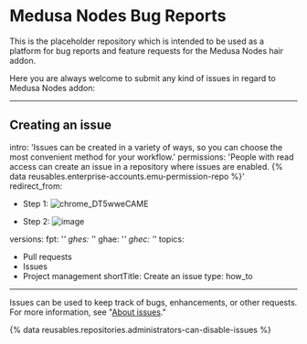 # Medusa Nodes Bug Reports
This is the placeholder repository which is intended to be used as a platform for bug reports and feature requests for the Medusa Nodes hair addon.


Here you are always welcome to submit any kind of issues in regard to Medusa Nodes addon:

---
## Creating an issue

intro: 'Issues can be created in a variety of ways, so you can choose the most convenient method for your workflow.'
permissions: 'People with read access can create an issue in a repository where issues are enabled. {% data reusables.enterprise-accounts.emu-permission-repo %}'
redirect_from:

- Step 1:
![chrome_DT5wweCAME](https://user-images.githubusercontent.com/64023824/215857122-563eb9f1-ebe8-4768-9d85-5e4fe0ff260b.png)

- Step 2:
![image](https://user-images.githubusercontent.com/64023824/215858704-93150a13-e1c0-4ef0-add8-63bd904da3e0.png)



versions:
  fpt: '*'
  ghes: '*'
  ghae: '*'
  ghec: '*'
topics:
  - Pull requests
  - Issues
  - Project management
shortTitle: Create an issue
type: how_to
---

Issues can be used to keep track of bugs, enhancements, or other requests. For more information, see "[About issues](/issues/tracking-your-work-with-issues/about-issues)."

{% data reusables.repositories.administrators-can-disable-issues %}

